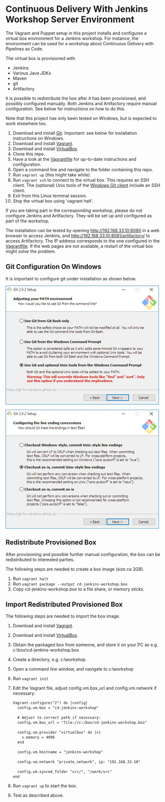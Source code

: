 # Continuous Delivery With Jenkins Workshop Server Environment


The Vagrant and Puppet setup in this project installs and configures a virtual box environment for a Jenkins workshop. For instance, the environment can be used for a workshop about Continuous Delivery with Pipelines as Code.

The virtual box is provisioned with

* Jenkins
* Various Java JDKs
* Maven
* git
* Artifactory

It is possible to redistribute the box after it has been provisioned, and possibly configured manually. Both Jenkins and Artifactory require manual configuration. See below for instructions on how to do this.


Note that this project has only been tested on Windows, but is expected to work elsewhere too.

1. Download and install [Git](https://git-scm.com/download/). Important: see below for installation instructions on Windows.
2. Download and install [Vagrant](https://www.vagrantup.com/).
3. Download and install [VirtualBox](https://www.virtualbox.org/).
4. Clone this repo.
5. Have a look at the [Vagrantfile](https://github.com/mgfeller/cd-jenkins-workshop/blob/master/Vagrantfile) for up-to-date instructions and configuration.
6. Open a command line and navigate to the folder containing this repo.
7. Run `vagrant up` (this might take  while).
8. Run `vagrant ssh` to connect to the virtual box. This requires an SSH client. The (optional) Unix tools of the [Windows Git client](https://git-scm.com/download/win) include an SSH client.
9. Exit from this Linux terminal session.
10. Stop the virtual box using 'vagrant halt'.

If you are taking part in the corresponding workshop, please do not configure Jenkins and Artifactory. They will be set up and configured as part of the workshop.

The installation can be tested by opening http://192.168.33.10:8080 in a web browser to access Jenkins, and http://192.168.33.10:8081/artifactory/ to access Artifactory. The IP address corresponds to the one configured in the [Vagrantfile](https://github.com/mgfeller/cd-jenkins-workshop/blob/master/Vagrantfile). If the web pages are not available, a restart of the virtual box might solve the problem.


## Git Configuration On Windows

It is important to configure git under installation as shown below.

![Use git and optional Unix tools from the Window Command Prompt.](git-windows-path-config.jpg)

![Set core.autocrlf to input - Checkout as-is, commit Unix-style line endings.](git-autocrlf-config.jpg)

## Redistribute Provisioned Box

After provisioning and possible further manual configuration, the box can be redistributed to interested parties.

The following steps are needed to create a box image (size ca 3GB).

1. Run `vagrant halt`
2. Run `vagrant package --output cd-jenkins-workshop.box`
3. Copy cd-jenkins-workshop.box to a file share, or memory sticks.

## Import Redistributed Provisioned Box

The following steps are needed to import the box image.

1. Download and install [Vagrant](https://www.vagrantup.com/).
2. Download and install [VirtualBox](https://www.virtualbox.org/).
3. Obtain the packaged box from someone, and store it on your PC as e.g.  c:\box\cd-jenkins-workshop.box
4. Create a directory, e.g. c:\workshop.
5. Open a command line window, and navigate to c:\workshop
6. Run `vagrant init`
7. Edit the Vagrant file, adjust config.vm.box_url and config.vm.network if necessary:

    ```
    Vagrant.configure("2") do |config|
      config.vm.box = "cd-jenkins-workshop"

      # Adjust to correct path if necessary:
      config.vm.box_url = "file://c:/box/cd-jenkins-workshop.box"

      config.vm.provider "virtualbox" do |v|
        v.memory = 4096
      end

      config.vm.hostname = "jenkins-workshop"

      config.vm.network "private_network", ip: "192.168.33.10"

      config.vm.synced_folder "src/", "/work/src"
    end
    ```

8. Run `vagrant up` to start the box.
9. Test as described above.
